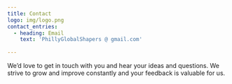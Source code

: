 ```yaml
---
title: Contact
logo: img/logo.png
contact_entries:
  - heading: Email
    text: 'PhillyGlobalShapers @ gmail.com'
  
---
```


We’d love to get in touch with you and hear your ideas and
questions. We strive to grow and improve constantly and your feedback
is valuable for us.

